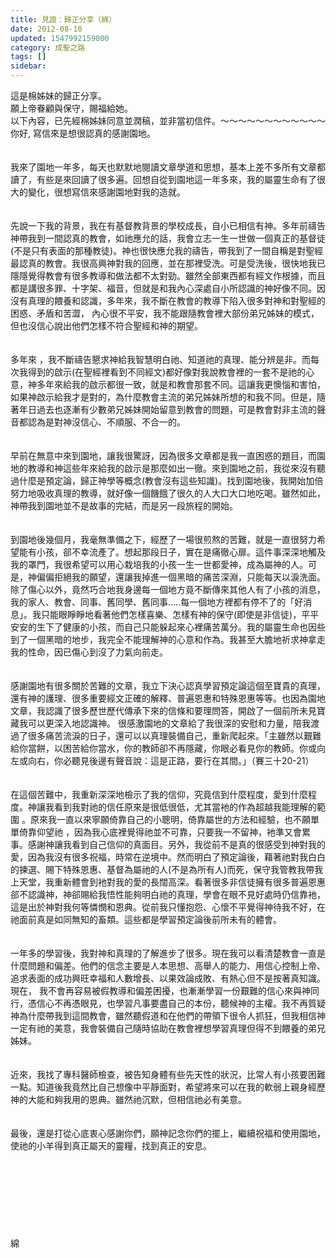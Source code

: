 ```yaml
---
title: 見證：歸正分享（綿）
date: 2012-08-10
updated: 1547992159000
category: 成聖之路
tags: []
sidebar: 
---
```


<p>這是棉姊妹的歸正分享。<br/>願上帝眷顧與保守，賜福給她。<br/>以下內容，已先經棉姊妹同意並潤稿，並非當初信件。<!--more-->～～～～～～～～～～～～<br/>你好, 寫信來是想很認真的感謝園地。<br/><br/><br/>我來了園地一年多，每天也默默地閱讀文章學道和思想，基本上差不多所有文章都讀了，有些是來回讀了很多遍。回想自從到園地這一年多來，我的屬靈生命有了很大的變化，很想寫信來感謝園地對我的造就。<br/><br/><br/>先說一下我的背景，我在有基督教背景的學校成長，自小已相信有神。多年前禱告神帶我到一間認真的教會，如祂應允的話，我會立志一生一世做一個真正的基督徒(不是只有表面的那種教徒)。神也很快應允我的禱告，帶我到了一間自稱是對聖經最認真的教會。我很高興神對我的回應，並在那裡受洗。可是受洗後，很快地我已隱隱覺得教會有很多教導和做法都不太對勁。雖然全部東西都有經文作根據，而且都是講很多罪、十字架、福音，但就是和我內心深處自小所認識的神好像不同。因沒有真理的餵養和認識，多年來，我不斷在教會的教導下陷入很多對神和對聖經的困惑、矛盾和苦澀， 內心很不平安，我不能跟隨教會裡大部份弟兄姊妹的模式，但也沒信心說出他們怎樣不符合聖經和神的期望。<br/><br/><br/>多年來 ，我不斷禱告懇求神給我智慧明白祂、知道祂的真理、能分辨是非。而每次我得到的啟示(在聖經裡看到不同經文)都好像對我說教會裡的一套不是祂的心意，神多年來給我的啟示都很一致，就是和教會那套不同。這讓我更懊惱和害怕，如果神啟示給我才是對的，為什麼教會主流的弟兄姊妹所想的和我不同。但是，隨著年日過去也逐漸有少數弟兄姊妹開始留意到教會的問題，可是教會對非主流的聲音都認為是對神沒信心、不順服、不合一的。<br/><br/><br/>早前在無意中來到園地，讓我很驚訝，因為很多文章都是我一直困惑的題目，而園地的教導和神這些年來給我的啟示是那麼如出一徹。來到園地之前，我從來沒有聽過什麼是預定論，歸正神學等概念(教會沒有這些知識)。找到園地後，我開始加倍努力地吸收真理的教導，就好像一個饑餓了很久的人大口大口地吃喝。雖然如此，神帶我到園地並不是故事的完結，而是另一段旅程的開始。<br/><br/><br/>到園地後幾個月，我毫無準備之下，經歷了一場很煎熬的苦難，就是一直很努力希望能有小孩，郤不幸流產了。想起那段日子，實在是痛徹心扉。這件事深深地觸及我的罩門，我很希望可以用心栽培我的小孩一生一世都愛神，成為屬神的人。可是，神偏偏拒絕我的願望，還讓我掉進一個黑暗的痛苦深淵，只能每天以淚洗面。除了傷心以外，竟然巧合地我身邊每一個地方竟不斷傳來其他人有了小孩的消息，我的家人、教會、同事、舊同學、舊同事…..每一個地方裡都有停不了的「好消息」。我只能眼睜睜地看著他們怎樣喜樂、怎樣有神的保守(即使是非信徒)，平平安安的生下了健康的小孩，而自己只能躲起來心裡痛苦萬分。我的屬靈生命也因些到了一個黑暗的地步，我完全不能理解神的心意和作為。我甚至大膽地祈求神拿走我的性命，因已傷心到沒了力氣向前走。<br/><br/><br/>感謝園地有很多關於苦難的文章，我立下決心認真學習預定論這個至寶貴的真理，還有神的護理、很多重要經文正確的解釋、普遍恩惠和特殊恩惠等等。也因為園地文章，我認識了很多歷世歷代傳承下來的信條和要理問答，開啟了一個前所未見寶藏我可以更深入地認識神。 很感激園地的文章給了我很深的安慰和力量，陪我渡過了很多痛苦流淚的日子，還可以以真理裝備自己，重新爬起來。「主雖然以艱難給你當餅，以困苦給你當水，你的教師卻不再隱藏，你眼必看見你的教師。你或向左或向右，你必聽見後邊有聲音說：這是正路，要行在其間。」（賽三十20-21）<br/><br/><br/>在這個苦難中，我重新深深地檢示了我的信仰，究竟信到什麼程度，愛到什麼程度。神讓我看到我對祂的信任原來是很低很低，尤其當衪的作為超越我能理解的範圍 。原來我一直以來寧願倚靠自己的小聰明，倚靠屬世的方法和經驗，也不願單單倚靠仰望祂 ，因為我心底裡覺得祂並不可靠，只要我一不留神，衪準又會累事。感謝神讓我看到自己信仰的真面目。另外，我從前不是真的很感受到神對我的愛，因為我沒有很多祝福，時常在逆境中。然而明白了預定論後，藉著祂對我白白的揀選、賜下特殊恩惠、基督為屬祂的人(不是為所有人)而死，保守我管教我帶我上天堂，我重新體會到衪對我的愛的長闊高深。看著很多非信徒擁有很多普遍恩惠郤不認識神，神郤賜給我悟性能夠明白祂的真理，學會在眼不見好處時仍信靠衪，這是出於神對我何等憐憫和恩典。從前我只懂抱怨、心懷不平覺得神待我不好，在祂面前真是如同無知的畜類。這些都是學習預定論後前所未有的體會。<br/><br/><br/>一年多的學習後，我對神和真理的了解進步了很多。現在我可以看清楚教會一直是什麼問題和偏差。他們的信念主要是人本思想、高舉人的能力、用信心控制上帝、追求表面的成功興旺幸福和人數增長、以果效論成敗、有熱心但不是按著真知識。現在， 我不會再容易被假教導和偏差困擾，也漸漸學習一份艱難的信心來與神同行，憑信心不再憑眼見，也學習凡事要盡自己的本份，聽候神的主權。我不再質疑神為什麼帶我到這間教會，雖然聽假道和在他們的帶領下很令人抓狂，但我相信神一定有祂的美意，我會裝備自己隨時協助在教會裡想學習真理但得不到餵養的弟兄姊妹。<br/><br/><br/>近來，我找了專科醫師檢查，被告知身體有些先天性的狀況，比常人有小孩要困難一點。知道後我竟然比自己想像中平靜面對，希望將來可以在我的軟弱上親身經歷神的大能和夠我用的恩典。雖然祂沉默，但相信祂必有美意。<br/><br/><br/>最後，還是打從心底衷心感謝你們，願神記念你們的擺上，繼續祝福和使用園地，使祂的小羊得到真正屬天的靈糧，找到真正的安息。<br/><br/><br/><br/><br/><br/><br/><br/><br/>綿<br/><br/><br/><br/><br/><br/><br/>
</p>